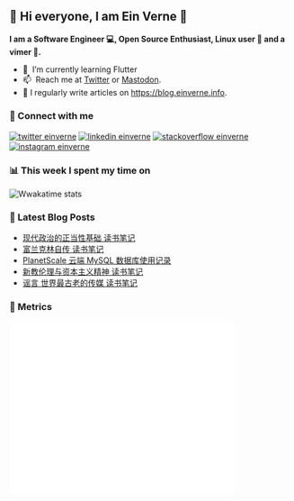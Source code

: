 ## 👋 Hi everyone, I am Ein Verne 👋

**I am a Software Engineer 💻, Open Source Enthusiast, Linux user :penguin: and a vimer :man:.**

- 🌱 &nbsp;I’m currently learning Flutter
- 📫 &nbsp;Reach me at [Twitter](https://twitter.com/einverne) or <a rel="me" href="https://m.gtk.pw/@einverne">Mastodon</a>.
- 📝 I regularly write articles on <https://blog.einverne.info>.


### 🔗 Connect with me
<a href="https://twitter.com/einverne" target="_blank"><img align="center" src="https://raw.githubusercontent.com/rahuldkjain/github-profile-readme-generator/master/src/images/icons/Social/twitter.svg" alt="twitter einverne" height="30" width="40" /></a>
<a href="https://linkedin.com/in/einverne" target="_blank"><img align="center" src="https://raw.githubusercontent.com/rahuldkjain/github-profile-readme-generator/master/src/images/icons/Social/linked-in-alt.svg" alt="linkedin einverne" height="30" width="40" /></a>
<a href="https://stackoverflow.com/users/1820217/einverne" target="_blank"><img align="center" src="https://raw.githubusercontent.com/rahuldkjain/github-profile-readme-generator/master/src/images/icons/Social/stack-overflow.svg" alt="stackoverflow einverne" height="30" width="40" /></a>
<a href="https://instagram.com/einverne" target="_blank"><img align="center" src="https://raw.githubusercontent.com/rahuldkjain/github-profile-readme-generator/master/src/images/icons/Social/instagram.svg" alt="instagram einverne" height="30" width="40" /></a>

### 📊 This week I spent my time on

![Wwakatime stats](https://github-readme-stats-taupe-two.vercel.app/api/wakatime?username=einverne&hide_title=true&hide_border=true&langs_count=5&bg_color=00000000&text_color=777)


### 📕 Latest Blog Posts
<!-- BLOG-POST-LIST:START -->
- [现代政治的正当性基础 读书笔记](https://einverne.github.io/post/2022/09/modern-politics.html)
- [富兰克林自传 读书笔记](https://einverne.github.io/post/2022/08/franklin-autobiography.html)
- [PlanetScale 云端 MySQL 数据库使用记录](https://einverne.github.io/post/2022/08/planetscale-mysql-service.html)
- [新教伦理与资本主义精神 读书笔记](https://einverne.github.io/post/2022/08/the-protestant-ethic-and-the-spirit-of-capitalism.html)
- [谣言 世界最古老的传媒 读书笔记](https://einverne.github.io/post/2022/08/rumour.html)
<!-- BLOG-POST-LIST:END -->

### 👻 Metrics
<img align="left" src="/metrics.base.svg" alt="Metrics" width="400">
